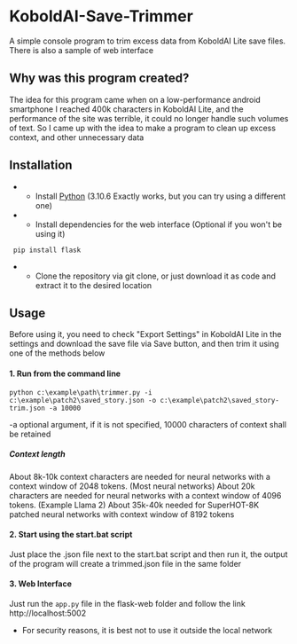 # KoboldAI-Save-Trimmer
 A simple console program to trim excess data from KoboldAI Lite save files. There is also a sample of web interface
## Why was this program created?
The idea for this program came when on a low-performance android smartphone I reached 400k characters in KoboldAI Lite, and the performance of the site was terrible, it could no longer handle such volumes of text. So I came up with the idea to make a program to clean up excess context, and other unnecessary data
## Installation
 - - Install [Python](https://www.python.org/downloads/release/python-3106/) (3.10.6 Exactly works, but you can try using a different one)
 - - Install dependencies for the web interface (Optional if you won't be using it)
```shell
 pip install flask
   ```
 - - Clone the repository via git clone, or just download it as code and extract it to the desired location
## Usage
Before using it, you need to check "Export Settings" in KoboldAI Lite in the settings and download the save file via Save button, and then trim it using one of the methods below
#### 1. Run from the command line
```shell
python c:\example\path\trimmer.py -i c:\example\patch2\saved_story.json -o c:\example\patch2\saved_story-trim.json -a 10000
```
-a optional argument, if it is not specified, 10000 characters of context shall be retained
##### Context length
About 8k-10k context characters are needed for neural networks with a context window of 2048 tokens. (Most neural networks)
About 20k characters are needed for neural networks with a context window of 4096 tokens. (Example Llama 2)
About 35k-40k needed for SuperHOT-8K patched neural networks with context window of 8192 tokens
#### 2. Start using the start.bat script
Just place the .json file next to the start.bat script and then run it, the output of the program will create a trimmed.json file in the same folder
#### 3. Web Interface
Just run the `app.py` file in the flask-web folder and follow the link http://localhost:5002
 - For security reasons, it is best not to use it outside the local network
